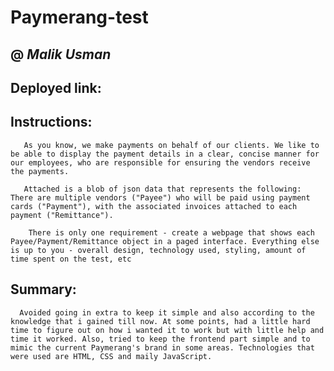 # Paymerang-test
## @ *Malik Usman*

## Deployed link: 

## Instructions:
       As you know, we make payments on behalf of our clients. We like to be able to display the payment details in a clear, concise manner for our employees, who are responsible for ensuring the vendors receive the payments.

       Attached is a blob of json data that represents the following: There are multiple vendors ("Payee") who will be paid using payment cards ("Payment"), with the associated invoices attached to each payment ("Remittance").

        There is only one requirement - create a webpage that shows each Payee/Payment/Remittance object in a paged interface. Everything else is up to you - overall design, technology used, styling, amount of time spent on the test, etc

## Summary:
      Avoided going in extra to keep it simple and also according to the knowledge that i gained till now. At some points, had a little hard time to figure out on how i wanted it to work but with little help and time it worked. Also, tried to keep the frontend part simple and to mimic the current Paymerang's brand in some areas. Technologies that were used are HTML, CSS and maily JavaScript.
